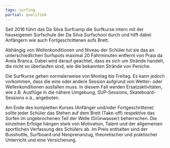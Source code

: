 ```yaml
---
tags: surfing
partial: qualified
---
```


Seit 2016 führt das Da Silva Surfcamp die Surfkurse intern mit der hauseigenen Surfschule der Da Silva Surfschool durch und hilft dabei Anfängern wie auch Fortgeschrittenen aufs Brett.

Abhängig von Wellenkonditionen und Niveau der Schüler tut sie das an unterschiedlichen Surfspots maximal 20 Fahrminuten entfernt von Praia da Areia Branca. Dabei wird darauf geachtet, dass es sich um Strände handelt, die nicht so überlaufen sind, wie die bekannten Strände von Peniche.

Die Surfkurse gehen normalerweise von Montag bis Freitag. Es kann jedoch vorkommen, dass die eine oder andere Session aufgrund von Wetter- oder Wellenkonditionen ausfallen muss. In diesem Fall werden Ersatzaktivitäten, wie z.B. Ausflüge in die nähere Umgebung, SUP-Sessions, Skateboard-Sessions o.ä., angeboten.

Am Ende des kompletten Kurses (Anfänger und/oder Fortgeschrittene) sollte jeder Schüler das Stehen auf dem Brett (Take-off) respektive das Surfen im ungebrochenen Teil der Welle (Grünwasser) beherrschen. Die einzelnen Erfolge hängen stark von Motivation, Talent und der allgemeinen sportlichen Verfassung des Schülers ab. Im Preis enthalten sind der Busshuttle, Surfboard und Neoprenanzug, theoretischer und praktischer Unterricht und eine Versicherung.
